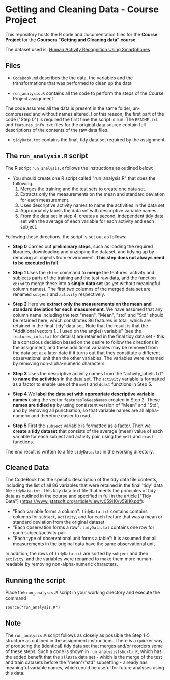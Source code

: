 Getting and Cleaning Data - Course Project
==========================================

This repository hosts the R code and documentation files for the **Course Project** for the **Coursera "Getting and Cleaning data" course**.

The dataset used is: [Human Activity Recognition Using Smartphones](http://archive.ics.uci.edu/ml/datasets/Human+Activity+Recognition+Using+Smartphones)

## Files

* `CodeBook.md` describes the the data, the variables and the transformations that was performed to clean up the data

* `run_analysis.R` contains all the code to perform the steps of the Course Project assignment

The code assumes all the data is present in the same folder, un-compressed and without names altered. For this reason, the first part of the code
("Step 0") is required the first time the script is run. The `README.txt` and `features_info.txt` files for the original data source contain full 
descriptions of the contents of the raw data files. 

* `tidyData.txt` contains the final, tidy data set required by the assignment

## The `run_analysis.R` script

The R script `run_analysis.R` follows the instructions as outlined below:

* You should create one R script called "run_analysis.R" that does the following.
	1. Merges the training and the test sets to create one data set.
	2. Extracts only the measurements on the mean and standard deviation for each measurement.
	3. Uses descriptive activity names to name the activities in the data set
	4. Appropriately labels the data set with descriptive variable names.
	5. From the data set in step 4, creates a second, independent tidy data set with the average of each variable for each activity and each subject.

Following these directions, the script is set out as follows:
* **Step 0**
Carries out **preliminary steps**, such as loading the required libraries, downloading and unzipping the dataset, 
and tidying up by removing all objects from environment. **This step does not always need to be executed in full**.

* **Step 1**
Uses the `rbind` command to **merge** the features, activity and subjects parts of the training and the test 
raw data, and the function `cbind` to merge these into a **single data set** (as yet without meaningful column names).
The first two columns of the merged data set are renamed `subject` and `activity` respectively.

* **Step 2**
Here we **extract only the measurements on the mean and standard deviation for each measurement**.
We have assumed that any column name including the text "mean", "Mean", "std" and "Std" should be retained here, 
which constitutes 86 features in total, which are retained in the final 'tidy' data set.
Note that the result is that the "Additional vectors [...] used on the angle() variable" 
(see the `features_info.txt` for details) are retained in the final tidy data set - this is a conscious decision based on
the desire to follow the directions in the assignment, and these additional variables may be removed from the 
data set at a later date if it turns out that they constitute a different observational unit than the other variables.
The variables were renamed by removing non-alpha-numeric characters.

* **Step 3**
Uses the descriptive activity names from the "activity_labels.txt" to **name the activities** in the data set.
The `activity` variable is formatted as a factor to enable use of the `melt` and `dcast` functions in Step 5.

* **Step 4**
We **label the data set with appropriate descriptive variable names** using the vector `featuresToKeepNames` created in Step 2.
These **names are tidied up** by using consistent version of "Mean" and "Std", and by removing all punctuation, so that variable
names are all alpha-numeric and therefore easier to read.

* **Step 5**
First the `subject` variable is formatted as a factor. Then we 
**create a tidy dataset** that consists of the average (mean) value of each variable for each subject and activity pair, using 
the `melt` and `dcast` functions.

The end result is written to a file `tidyData.txt` in the working directory.

## Cleaned Data

The CodeBook has the specific description of the tidy data file contents, including the list of all 86 variables that 
were retained in the final 'tidy' data file `tidyData.txt`. 
This tidy data text file that meets the principles of tidy data as outlined in the course and specified in full 
in the article ["Tidy Data"] (https://www.jstatsoft.org/article/view/v059i10/v59i10.pdf):

* "Each variable forms a column": `tidyData.txt` contains contains columns for `subject`, `activity`, 
and for each feature that was a mean or standard deviation from the original dataset
* "Each observation forms a row": `tidyData.txt` contains one row for each subject/activity pair 
* "Each type of observational unit forms a table": it is assumed that all measurements in the original data have the 
same observational unit

In addition, the rows of `tidyData.txt` are sorted by `subject` and then `activity`, and the variables were renamed to make them 
more human-readable by removing non-alpha-numeric characters.

## Running the script
Place the `run_analysis.R` script in your working directory and execute the command
```{r}
source("run_analysis.R")
```

## Note
The `run_analysis.R` script follows as closely as possible the Step 1-5 structure as outlined in the assignment instructions. 
There is a quicker way of producing the (identical) tidy data set that merges and/or reorders 
some of these steps. Such a code is shown in `run_analysis(short).R`, which has the added benefit that the `allData` data set - which is 
the merge of the test and train datasets before the "mean"/"std" subsetting - already has meaningful variable names, which could
be useful for future analyses using this data.